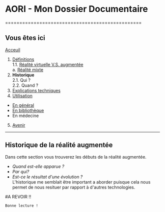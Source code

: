 # AORI - Mon Dossier Documentaire
================================================
## Vous êtes ici
[Acceuil](Introduction.md)

1. [Définitions](Definition.md)  
 1.1. [Réalité virtuelle V.S. augmentée ](vs.md)       
             a. [Réalité mixte](mixed.md)
2. **Historique**  
  2.1. Qui ?  
  2.2. Quand ?  
3. [Explications techniques](Fonctionnement.md)
4. [Utilisation](utilisation.md)
  + [En général](engeneral.md)
  + [En bibliothèque](bibli.md)
  + En médecine
 5. [Avenir](Avenir.md)

-----------------------------------------------
**Historique de la réalité augmentée**
-------------------------------------------------------------------------------------------------------------------------------------------

Dans cette section vous trouverez les débuts de la réalité augmentée. 
   - *Quand est-elle apparue ?* 
   - *Par qui?* 
   - *Est-ce le résultat d'une évolution ?*  
L'historique me semblait être important a aborder puisque cela nous permet de nous resituer par rapport à d'autres technologies.

#A REVOIR !!
````
Bonne lecture !
````


 
